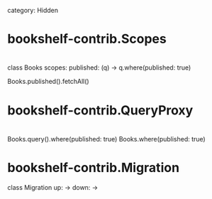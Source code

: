 category: Hidden
# bookshelf-contrib.Scopes
#
class Books
  scopes:
    published: (q) -> q.where(published: true)

Books.published().fetchAll()


# bookshelf-contrib.QueryProxy
#
Books.query().where(published: true)
Books.where(published: true)

# bookshelf-contrib.Migration
class Migration
  up: ->
  down: ->



